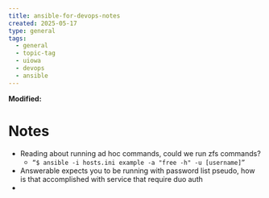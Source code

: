 ```yaml
---
title: ansible-for-devops-notes
created: 2025-05-17
type: general
tags:
  - general
  - topic-tag
  - uiowa
  - devops
  - ansible
---
```

**Modified:**

# Notes
- Reading about running ad hoc commands, could we run zfs commands?
	- `“$ ansible -i hosts.ini example -a "free -h" -u [username]”`
- Answerable expects you to be running with password list pseudo, how is that accomplished with service that require duo auth
- 